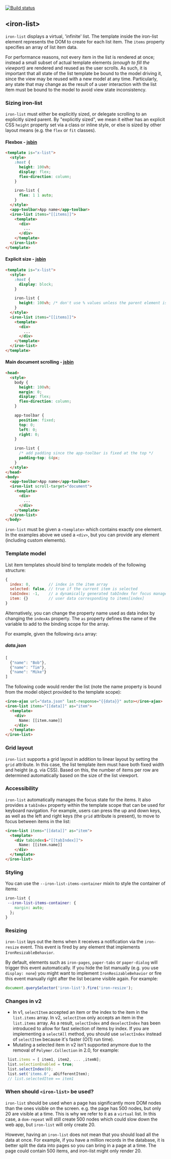 
<!---

This README is automatically generated from the comments in these files:
iron-list.html

Edit those files, and our readme bot will duplicate them over here!
Edit this file, and the bot will squash your changes :)

The bot does some handling of markdown. Please file a bug if it does the wrong
thing! https://github.com/PolymerLabs/tedium/issues

-->

[![Build status](https://travis-ci.org/PolymerElements/iron-list.svg?branch=master)](https://travis-ci.org/PolymerElements/iron-list)


## &lt;iron-list&gt;

`iron-list` displays a virtual, 'infinite' list. The template inside
the iron-list element represents the DOM to create for each list item.
The `items` property specifies an array of list item data.

For performance reasons, not every item in the list is rendered at once;
instead a small subset of actual template elements *(enough to fill the viewport)*
are rendered and reused as the user scrolls. As such, it is important that all
state of the list template be bound to the model driving it, since the view may
be reused with a new model at any time. Particularly, any state that may change
as the result of a user interaction with the list item must be bound to the model
to avoid view state inconsistency.

### Sizing iron-list

`iron-list` must either be explicitly sized, or delegate scrolling to an
explicitly sized parent. By "explicitly sized", we mean it either has an explicit
CSS `height` property set via a class or inline style, or else is sized by other
layout means (e.g. the `flex` or `fit` classes).

#### Flexbox - [jsbin](http://jsbin.com/kokaki/edit?html,output)

```html
<template is="x-list">
  <style>
    :host {
      height: 100vh;
      display: flex;
      flex-direction: column;
    }

    iron-list {
      flex: 1 1 auto;
    }
  </style>
  <app-toolbar>App name</app-toolbar>
  <iron-list items="[[items]]">
    <template>
      <div>
        ...
      </div>
    </template>
  </iron-list>
</template>
```
#### Explicit size - [jsbin](http://jsbin.com/pibefo/edit?html,output)
```html
<template is="x-list">
  <style>
    :host {
      display: block;
    }

    iron-list {
      height: 100vh; /* don't use % values unless the parent element is sized. */
    }
  </style>
  <iron-list items="[[items]]">
    <template>
      <div>
        ...
      </div>
    </template>
  </iron-list>
</template>
```
#### Main document scrolling - [jsbin](http://jsbin.com/cojuli/edit?html,output)
```html
<head>
  <style>
    body {
      height: 100vh;
      margin: 0;
      display: flex;
      flex-direction: column;
    }

    app-toolbar {
      position: fixed;
      top: 0;
      left: 0;
      right: 0;
    }

    iron-list {
      /* add padding since the app-toolbar is fixed at the top */
      padding-top: 64px;
    }
  </style>
</head>
<body>
  <app-toolbar>App name</app-toolbar>
  <iron-list scroll-target="document">
    <template>
      <div>
        ...
      </div>
    </template>
  </iron-list>
</body>
```

`iron-list` must be given a `<template>` which contains exactly one element. In the examples
above we used a `<div>`, but you can provide any element (including custom elements).

### Template model

List item templates should bind to template models of the following structure:

```js
{
  index: 0,        // index in the item array
  selected: false, // true if the current item is selected
  tabIndex: -1,    // a dynamically generated tabIndex for focus management
  item: {}         // user data corresponding to items[index]
}
```

Alternatively, you can change the property name used as data index by changing the
`indexAs` property. The `as` property defines the name of the variable to add to the binding
scope for the array.

For example, given the following `data` array:

##### data.json

```js
[
  {"name": "Bob"},
  {"name": "Tim"},
  {"name": "Mike"}
]
```
The following code would render the list (note the name property is bound from the model
object provided to the template scope):
```html
<iron-ajax url="data.json" last-response="{{data}}" auto></iron-ajax>
<iron-list items="[[data]]" as="item">
  <template>
    <div>
      Name: [[item.name]]
    </div>
  </template>
</iron-list>
```

### Grid layout

`iron-list` supports a grid layout in addition to linear layout by setting
the `grid` attribute.  In this case, the list template item must have both fixed
width and height (e.g. via CSS). Based on this, the number of items
per row are determined automatically based on the size of the list viewport.

### Accessibility

`iron-list` automatically manages the focus state for the items. It also provides
a `tabIndex` property within the template scope that can be used for keyboard navigation.
For example, users can press the up and down keys, as well as the left and right
keys (the `grid` attribute is present), to move to focus between items in the list:

```html
<iron-list items="[[data]]" as="item">
  <template>
    <div tabindex$="[[tabIndex]]">
      Name: [[item.name]]
    </div>
  </template>
</iron-list>
```

### Styling

You can use the `--iron-list-items-container` mixin to style the container of items:

```css
iron-list {
 --iron-list-items-container: {
    margin: auto;
  };
}
```

### Resizing

`iron-list` lays out the items when it receives a notification via the `iron-resize` event.
This event is fired by any element that implements `IronResizableBehavior`.

By default, elements such as `iron-pages`, `paper-tabs` or `paper-dialog` will trigger
this event automatically. If you hide the list manually (e.g. you use `display: none`)
you might want to implement `IronResizableBehavior` or fire this event manually right
after the list became visible again. For example:

```js
document.querySelector('iron-list').fire('iron-resize');
```

### Changes in v2

* In v1, `selectItem` accepted an item or the index to the item in the `list.items` array. In v2, `selectItem` only accepts an item in the `list.items` array. As a result, `selectIndex` and `deselectIndex` has been introduced to allow for fast selection of items by index. If you are implementing a `selectAll` method, you should use `selectIndex` instead of `selectItem` because it's faster (O(1) run time).
* Mutating a selected item in v2 isn't supported anymore due to the removal of `Polymer.Collection` in 2.0, for example:
```js
 list.items = [ item1, item2, ... ,itemN];
 list.selectionEnabled = true;
 list.selectIndex(0);
 list.set('items.0', aDifferentItem);
 // list.selectedItem == item1
```

### When should `<iron-list>` be used?

`iron-list` should be used when a page has significantly more DOM nodes than the ones
visible on the screen. e.g. the page has 500 nodes, but only 20 are visible at a time.
This is why we refer to it as a `virtual` list. In this case, a `dom-repeat` will still
create 500 nodes which could slow down the web app, but `iron-list` will only create 20.

However, having an `iron-list` does not mean that you should load all the data at once.
For example, if you have a million records in the database, it is better split the data into pages
so you can bring in a page at a time. The page could contain 500 items, and iron-list
might only render 20.
